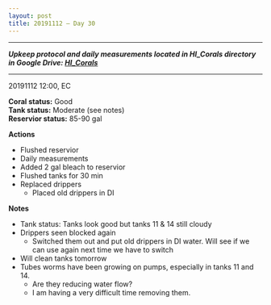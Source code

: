 ```yaml
---
layout: post
title: 20191112 – Day 30
---
```


---
***Upkeep protocol and daily measurements located in HI_Corals directory in Google Drive: [HI_Corals](https://drive.google.com/drive/u/1/folders/1Dxil5Lj1ynvuIuGDWx9_AyqkdplIcCZQ)***

---
20191112 12:00, EC

**Coral status:** Good  
**Tank status:** Moderate (see notes)  
**Reservior status:** 85-90 gal

**Actions**  
- Flushed reservior
- Daily measurements
- Added 2 gal bleach to reservior
- Flushed tanks for 30 min
- Replaced drippers
    - Placed old drippers in DI

**Notes**  
- Tank status: Tanks look good but tanks 11 & 14 still cloudy 
- Drippers seen blocked again
    - Switched them out and put old drippers in DI water. Will see if we can use again next time we have to switch
- Will clean tanks tomorrow
- Tubes worms have been growing on pumps, especially in tanks 11 and 14.
    - Are they reducing water flow?
    - I am having a very difficult time removing them.